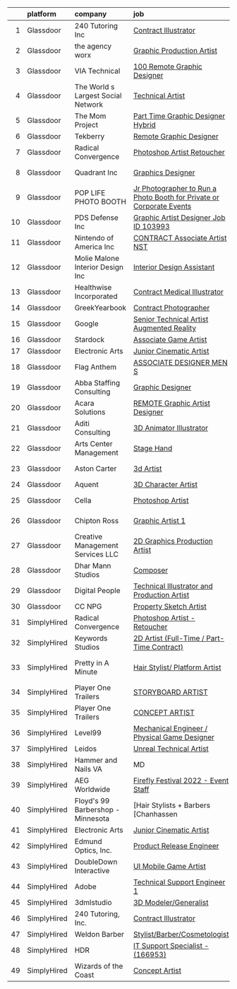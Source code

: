 

|    | platform    | company                            | job                                                                                                                                                                                                                                                                                                                                                                                                                                                                                                                                                                                                                                                                                                                                                                                                                                                                                                                                                                                                                                                                                                                                                                                                                                                                                                                                                                                                            | update_time   | location                   |
|---:|:------------|:-----------------------------------|:---------------------------------------------------------------------------------------------------------------------------------------------------------------------------------------------------------------------------------------------------------------------------------------------------------------------------------------------------------------------------------------------------------------------------------------------------------------------------------------------------------------------------------------------------------------------------------------------------------------------------------------------------------------------------------------------------------------------------------------------------------------------------------------------------------------------------------------------------------------------------------------------------------------------------------------------------------------------------------------------------------------------------------------------------------------------------------------------------------------------------------------------------------------------------------------------------------------------------------------------------------------------------------------------------------------------------------------------------------------------------------------------------------------|:--------------|:---------------------------|
|  1 | Glassdoor   | 240 Tutoring  Inc                  | [Contract Illustrator](https://www.glassdoor.com/partner/jobListing.htm?pos=123&ao=1136043&s=58&guid=00000181c2cfdd219939e7e39448c4c8&src=GD_JOB_AD&t=SR&vt=w&ea=1&cs=1_4a499f1a&cb=1656830811819&jobListingId=1007971222325&jrtk=3-0-1g71cvnalk25q801-1g71cvnb4i3b7800-0492f980e5070cdd-)                                                                                                                                                                                                                                                                                                                                                                                                                                                                                                                                                                                                                                                                                                                                                                                                                                                                                                                                                                                                                                                                                                                     | 3d            | Remote                     |
|  2 | Glassdoor   | the agency worx                    | [Graphic Production Artist](https://www.glassdoor.com/partner/jobListing.htm?pos=121&ao=1110586&s=58&guid=00000181c2cfdd219939e7e39448c4c8&src=GD_JOB_AD&t=SR&vt=w&ea=1&cs=1_f6de1bb7&cb=1656830811819&jobListingId=1007970749177&cpc=8795CF9063CD573D&jrtk=3-0-1g71cvnalk25q801-1g71cvnb4i3b7800-f485984348303293--6NYlbfkN0CNOKpjDIEH11s39GTuUki_mvxNbnX5BtDlH5CMrheAnKze_5JrwQ4joDkGUDohP_RjqrhP-GR2nEH1G8I-E5iyp1xUC5nh2zvMHYjNgiosCPg_jkc54M1b8bMjHC2SAqlR6LckluwJcwjk8npBVnGSZrnaG8_kcx9aCaiD9mMyseUQhdkh9Pd6MgHlVaGSRHBwWPiXEbfuSWZ_XRLhL7PxNrAJKqLGAmUuzs2Sh1rYI7v9u8oBSyh5xtqTJOu43ZF_QTWoYfJmho939chs1vmvdk5SxS1Ra-I-Pee_pUJeCnQ0wbyEwVZuhZ2c14H7lC7zMxWSbqLuf2pb0znjXMJV4B5liAvvxKpQskfzwmQ8Pz2NcBbkBoDTf5LWZcwOYCtlUsfNzY1HiBgOzsdSA1VwnLhJESwGhBY-fI-wRhTXSoHwPM8m9_p89oq0JkfJNzXH5LpJJtltLx1RdhsxFtP5jhS1Mr-_KcYaoiGk63ZUNF2mXi8kjR2UxHztD3O5Vus%3D)                                                                                                                                                                                                                                                                                                                                                                                                                                                                                                                                             | 3d            | New York, NY               |
|  3 | Glassdoor   | VIA Technical                      | [100  Remote   Graphic Designer](https://www.glassdoor.com/partner/jobListing.htm?pos=107&ao=1110586&s=58&guid=00000181c2cfdd219939e7e39448c4c8&src=GD_JOB_AD&t=SR&vt=w&ea=1&cs=1_7a0b4636&cb=1656830811817&jobListingId=1007977609384&cpc=5E31031E1AFF45A7&jrtk=3-0-1g71cvnalk25q801-1g71cvnb4i3b7800-f11fdb4e32eb3479--6NYlbfkN0DiMOjtWe4T5v3kAjl8_2bayrJS56UUlntEwXslP8cANY48OY_wSkTvA2xp4BkUxfdsxCOqPz6Yiv6H7HPPB0Z0O-sWdsLKIEA-Z4cJClXybfy6ZARUGYJqKe_tVhyouWmAQVx3ph5xII0Oy9xkINDbIOPgafojuQ3bePGwB-JGSTCmjcO0B6oUS3gaSYgHkUyjq-L6W11rB5m231rCB9DgqZZ89JabgdtpAFNvh1pnYM2Z1QCvJeX8Chak7xSsX96x216RbbCCLGbau6lCtzu4Elrb0jx3OeahK_cL4dwluRE1NQx22A6MreBvF53HKN_3vu_xUf6R618a_v3r-uwiBZ7uWrI8b_YLHHo3Y_sRpzhmW2n8aXBUTbCRVODbVJdRRrczqtbpJaDxBeVOn5Qhlcm2NMB7ET8OOB4pdA0I9RslZXFd3L02BjuYtVROI4bs53OV7wGYSVJYrtyJZNcVNfFtaKkdmUKw7-oOqbxueRhNH3R9c_BNl9aGi_OOi88fOGd5w5ahThARCNV68JdY)                                                                                                                                                                                                                                                                                                                                                                                                                                                                                                                      | 1d            | Remote                     |
|  4 | Glassdoor   | The World s Largest Social Network | [Technical Artist](https://www.glassdoor.com/partner/jobListing.htm?pos=105&ao=1110586&s=58&guid=00000181c2cfdd219939e7e39448c4c8&src=GD_JOB_AD&t=SR&vt=w&ea=1&cs=1_db2f761b&cb=1656830811816&jobListingId=1007972058928&cpc=AF770993EC679D41&jrtk=3-0-1g71cvnalk25q801-1g71cvnb4i3b7800-bf3dcd47278e5f11--6NYlbfkN0DSgjPPcnEdvoK3uuxfISLALE6pB1FR7YSHOr_tSg5_QGIhoz_2VqUepdcKLBLI_zSBY0VHBv21r8dbCXesfKQZOxw0qyOivPklnNgqwns9pHPtCfiKDACV6tU3lntCc4LiAQvwjjQbzNhwqcxk7KWyRciRG1LjqrzwV417buAxQv-h0cuXzTZthR38V8GBvjuCrdjZmzZaBFUUZZ0ZS6EEJDZwiqgmuK5fPEvcunVwobECMpHLY2F2gr1R4ngAkZqVpjVizjx73BrJbedN8DfxcFtumd9ljOO-wO6A_gY9rC8IwZqP1yj13aHci2Sai_ZzBKyd7zXiwtKxXygcEcdqNd4mITi5HY7RGAXq3-9sKsetbjNBbt4WwCoV2p6tvqZBudBfFgJ_7dyZA2lsJH8qP_z8jCGQ9EXjuArlB-srYALzCobjQOcqFCab2gkBkSPprX5KG7JTQk_n-am66__jptsbUIApOjiigX17WkoblFKUXlUmBtAeL9R_tILfbFWsNtDyPJ9_bPAoiiU8WFE68dWa4I02yUqmFQLrkLqL8s8MZpCgzlJsJyNyMgSZb6D9q8q0kM-H3Q%3D%3D)                                                                                                                                                                                                                                                                                                                                                                                                                                                                        | 3d            | New York, NY               |
|  5 | Glassdoor   | The Mom Project                    | [Part Time Graphic Designer  Hybrid ](https://www.glassdoor.com/partner/jobListing.htm?pos=114&ao=1110586&s=58&guid=00000181c2cfdd219939e7e39448c4c8&src=GD_JOB_AD&t=SR&vt=w&cs=1_10e6a38e&cb=1656830811817&jobListingId=1007957323461&cpc=155EB9D5185558AF&jrtk=3-0-1g71cvnalk25q801-1g71cvnb4i3b7800-a3e4c99cd3a6c9db--6NYlbfkN0BDp_epf89aHDQhKpPegNJQ_ldQpEFZQsM9OcONMGxWx6pU56EKHF58QjVdAUvn2gXE2PLycLtZlKYy5F7DR17S6lgp4_AtS4FrNqiHrPdPAo1mXKqs2HYu9XrEZJWNHix7pYcBAloyprZ6EtoHXvB86DjR3KMGw4CSktgP35uB6aBv65wmkVgTVKzlbGK_mNnqHa-Fe7-hPfBzkWHsaiFDzXsA7ENecKdcjpj75880roZv9EaeLg2M1617BUhifSc2WNnA8FxXJWmZZy2DPmUJ7IfHwmT20wqbnZl5RZWKVlQsqBSkdKs_QXigzSJKLGlL5JwzB3nFhcf0WlqiiyeSrmlYcK8ZRNy8OaypdxblewXH8XL2hDAY_Xvouj3hLpUCYy4MHYBWItf2vgUux_52MaBrnRgBTG7Qv7thUKBYeoANOsFjpRHFfwfjj6fLLXP9KjNvmCs-r_ArdyqXm3G0JMsBhCy0ddMAFcyYqhV4rN_ellasN8Y75xUqJ0OFog5ECQgV8YjkEp9gHTgHvSp6Qr8WdjmFIO8ZDkxtpdGYIbjRiCFXwow6WO5T34wnbrs%3D)                                                                                                                                                                                                                                                                                                                                                                                                                                                                        | 10d           | Rockville, MD              |
|  6 | Glassdoor   | Tekberry                           | [Remote Graphic Designer](https://www.glassdoor.com/partner/jobListing.htm?pos=118&ao=1110586&s=58&guid=00000181c2cfdd219939e7e39448c4c8&src=GD_JOB_AD&t=SR&vt=w&cs=1_0d769899&cb=1656830811818&jobListingId=1007959541270&cpc=FA84DF7EA1EC2398&jrtk=3-0-1g71cvnalk25q801-1g71cvnb4i3b7800-bd224231e4a2332e--6NYlbfkN0BDQrJHDr0jym1c460Rom7GbWBqeQg5GdRUBiBJdfTMP9g7xX-05YXYdcEBBbMbIOsbQXg7eUkWY4a6skr96-oziJ44WnqOSG0MT_R95d2xBigxspW3eYax8l4X2V7y5QxKnK7-XfuivAJg7IOiVC5x5tkdUfLqQyagXO50oN2vpnJ1A2ZZgepaqQpzbIesA4QGlt6ZUhpC7DWT9oFLSaCq7WEGQAqW_2ob1rohiVq2zXw6X8zIjEGo34jkKkpjw-S1mAejjBdBAi9ktNhetI7EW5L3UEIMgO0BckQckaHCCjo6kfXA_kPCCcmxlIrGkuIaiUtoxmKT9uz5_52_7ZW7EChEhQN-UNLg-FHaI020hzWpDUHB1LiOgIGO5x3uKTLrsXdIvxDlqWL5D8W0dmJ4BmnDgy72fPi7pLsprsgmRWnFZTJqyFxU6e9llSyt0XaTjb36sbHRZgp-d6PxCEMtPt6-0ZxvNMpdOex7mSN6fgEJgINO_IEdjhzIRPYzs7vyI8LVnHW3rmuEoN8wsIIjKWQljBR0J5RtljLVwqEcVE5irVOS1js7ZTrDfuMYawM%3D)                                                                                                                                                                                                                                                                                                                                                                                                                                                                                    | 9d            | Stanford, CA               |
|  7 | Glassdoor   | Radical Convergence                | [Photoshop Artist   Retoucher](https://www.glassdoor.com/partner/jobListing.htm?pos=103&ao=1110586&s=58&guid=00000181c2cfdd219939e7e39448c4c8&src=GD_JOB_AD&t=SR&vt=w&ea=1&cs=1_49bdc1da&cb=1656830811816&jobListingId=1007969111736&cpc=E521981D00147CE2&jrtk=3-0-1g71cvnalk25q801-1g71cvnb4i3b7800-d626d6a1b466c92e--6NYlbfkN0BzyIYrTMR_AjNKh_kvAG8N613gtHPANQ3sdLTkrtBd-_ugKl9O3LczorNsLTUdymbtBzgGEaH-akt_RYuWbOKr2zsQWBSjKBLE6ii0Q2ByPYklByKa8d36qhjnBVCLuM_mjH0mcm07T-_E3PKol8r8iQDi44Ue5l_tkkHAx9StmDfAtHpDWXYXY68H3FR4i6L6Gx8H26a-e-1nuI2qC5QDdBaCEyER1ISgOOSf__yzZEcKJ4eZRQ0ffsQhokyqtJDw94QaW6b8vcFA95bFY7LWnKMDicrIO892REfTr8sFtud-w3G05MzryuwpF0zvwtNAMC6clSlYkDruuwdNosRrS6Ygj7zYyRKJusxJ2c7Vuzddz2kNghJIXF_V3F6zu_ifQe_dTvp3j6lix8XAJetln0yivJr3XmwMOb9NM-HRkW1w0ReM-OGlwx7FEwPrM3FhM3l2Pkzogs-Aqpt1OyV2jZztPI0o3WyqHr9tNGDfXdts9tKV5nmFSS74lhNu3UlDYUTc3L6rTQ%3D%3D)                                                                                                                                                                                                                                                                                                                                                                                                                                                                                                                            | 4d            | Herndon, VA                |
|  8 | Glassdoor   | Quadrant  Inc                      | [Graphics   Designer](https://www.glassdoor.com/partner/jobListing.htm?pos=115&ao=1110586&s=58&guid=00000181c2cfdd219939e7e39448c4c8&src=GD_JOB_AD&t=SR&vt=w&ea=1&cs=1_f24a72ce&cb=1656830811818&jobListingId=1007968436675&cpc=5EFBB0462F9C6B7A&jrtk=3-0-1g71cvnalk25q801-1g71cvnb4i3b7800-ce5d6882680891e8--6NYlbfkN0CXfzcAHfQAxgGXDgxABv0Df8luU_SMZ_lapPBFJNNdh0qTN8PvVzPanLr29I3nNh0J1RI-wUT1TXH01YVqSrnGqkXD-iYxOaO2001gdPgSAEgF-4tWxD6qn5LfY0E2CzGD6dt8v70M_yDmrTFUq985UCH2zRbzw_su0rD0cEyq5rst-YRfXs1yIZQCl7216bxR7l4glYd9gqP7JkRoytnbTtx6MlSO8E1TImBhtFv1AWa1AboUZXc-DLIXacHmNwpgp2DAFxkE2hMUMdtAPwvyVBqOagco6oRI3JMnsGUo7_Juq2UJb5NH2juDAE1jAv6_tvFCc9Othg25tD7tVFAXFjXVGLDUxwB3yqD6DjTdKmWNQMyk38DxgXGxOaYLy1_xqkzry8dVnCbe0gABN-871sRO1NsRcNzgfricQJYPUeLwN0m_M5cQs-GsUHKSv7EZbgyMXAk9luEdjXK0ly7YEglHKgQJhUZ_82LUUVrWHEjnLCvPou5seiHCsfvYwd3ItCOauIFnkCL9_pkNRMQr7jcHolY6gBV-gSLo2xZxMf78JV2zycvUgVqQaDsosmI0Llixk0LWVHKYhp5X2WWPlqm3_wOqkkmU1gRJB956Ibkr6EIyBy308nqKiQOdQvdGv_f6H4s0-eF2XFQXceXFIa9Y02pjcmTJs3uYALkruNp7n081ny0HML_Bpo14V7ZZUBSj8FdtyX5k314jFy1wenfDm7fBp2jiGnfaBKIxsp7-q07V5dT5H2IIZ4YPTdXFMbvCaqkj1FSHTiaf9O20Vy7GuAmHvpJG5iIfFBnCr03pZ8s0VIQXV2v-SqkPH3IdVpR3t3ARw_B_Q6vXMFQaWkk3UZv_o3DxdV51JEkapU_KsfgBRHWMHTwYqZMZsoghOCoXlJe4BPi5Kn42H21-z6Q4iUkPRnHZc-wCZ8ZQahIMfGKDHIT3Wtwfk8DSS-T6twMAHf64AKgukO4KamGJs_y6cEuRHHqpaAlPUao2bb4V9416mu6w44iJO02EjDQ3B0ALE9YftAKs7Bw6b1zW) | 4d            | Springfield, VA            |
|  9 | Glassdoor   | POP LIFE PHOTO BOOTH               | [Jr Photographer to Run a Photo Booth for Private or Corporate Events ](https://www.glassdoor.com/partner/jobListing.htm?pos=109&ao=1110586&s=58&guid=00000181c2cfdd219939e7e39448c4c8&src=GD_JOB_AD&t=SR&vt=w&ea=1&cs=1_7a1acc61&cb=1656830811817&jobListingId=1007971234685&cpc=C63BD00756FD6F58&jrtk=3-0-1g71cvnalk25q801-1g71cvnb4i3b7800-21f87bf1f0bd31aa--6NYlbfkN0D788tVLZnHYB2JKTLmCXo4PydfvtZKcdbYx6lxKaz3Ivsieb2l0W2pCkCs6XGOwCY7xJ5cMGWQR9egS4fOXV_cuHG8wmOy6e9Jrmc-lYGeKQIFBshVqHGcKRFv1dQ8APVtWhu4tbulai8mq_99JjAAC1Z8YkpXAZhve0w0VAGgGjAGUTQ-o7N96bNRJmsUnchYeakZcFmbfYmr1fIwLdqOonbQC6CNnJjW6ip85asUpGm4mx5eKzluh0eP9ibXK9mbJQm0vFRm_DMYJ63K_gYC7YNYur28m8WJga09zbteJaZW3wCLA31KwoqjAGc_kZktvEBWmjkW01ApT9AFkKfgxlxD3-uMTYmo4IQuSRcvzrRwo4bfp7Mw4XtWSU1dVp1p_ttTxpJSCJgPHQC0H_rY_6nEWwMKZXBuulTbaSjg2UAb4EHp4aUs1FlbgWjJKsDnrELL_jvz9_ZGET1gJBCPXS9JZYvzeAVo0ssQEgt67U16EmtFyIMcXdZ80H1mTqQ%3D)                                                                                                                                                                                                                                                                                                                                                                                                                                                                                                 | 3d            | Walnut Creek, CA           |
| 10 | Glassdoor   | PDS Defense  Inc                   | [Graphic Artist Designer   Job ID 103993](https://www.glassdoor.com/partner/jobListing.htm?pos=116&ao=1110586&s=58&guid=00000181c2cfdd219939e7e39448c4c8&src=GD_JOB_AD&t=SR&vt=w&ea=1&cs=1_d3bc4332&cb=1656830811818&jobListingId=1007977359533&cpc=6FC5BA77C9A4CD78&jrtk=3-0-1g71cvnalk25q801-1g71cvnb4i3b7800-2f911ed6f7f9f467--6NYlbfkN0BLQ6hkz6GMEPsiDV6dZwFY4wMBUE_AioakCFmtqBrqGrxCtQ4UOaWb1H3TF5yZ3tg8e-CWsVyqQpsNRFdE5CEXbwF1jjPw5IQIEs4Kp4nXnPCc-Brwe49tDwX4cXe4L-S2p5rWWhK3h24xhI7p1rj4Us2ur5pvROSzwoGh3ie96rOZqwZnphNCZMDYN2iYHTKCppLy_SFCwmc2cv93VwkWwswl1Ya2rV7NClWMnB130UitwMTekO2JAZzOHr0Jx35qTErNJ1yCCIHQbbKqA5uo3dq8sNdAb8ejY96YC-AjHxNNXsYJgciV5ErAIKN6nE5eIvEHCfViUigsP_fKycKZ8TagP-mclhf35GhpXVSUIKy8JFiM9hP6PFRrQjYmMssEauyxCdzfW6fIVdnk5Jwrh3dofQTf6laK2OlqZ9V3G3ykbbGffWNljc-B-K1EYn0n9fz9fRrXvBc4ckJB0UnKXPVZ8CQnpDB6rcaVQRcTU2j-wckItL4XcTMtz9Bfadatd_pOIc6-UQ%3D%3D)                                                                                                                                                                                                                                                                                                                                                                                                                                                                                                                 | 1d            | Owego, NY                  |
| 11 | Glassdoor   | Nintendo of America Inc            | [CONTRACT   Associate Artist  NST ](https://www.glassdoor.com/partner/jobListing.htm?pos=126&ao=1136043&s=58&guid=00000181c2cfdd219939e7e39448c4c8&src=GD_JOB_AD&t=SR&vt=w&cs=1_3b03f8a2&cb=1656830811819&jobListingId=1007969450298&jrtk=3-0-1g71cvnalk25q801-1g71cvnb4i3b7800-b21c70ee950c2d9d-)                                                                                                                                                                                                                                                                                                                                                                                                                                                                                                                                                                                                                                                                                                                                                                                                                                                                                                                                                                                                                                                                                                             | 4d            | Redmond, WA                |
| 12 | Glassdoor   | Molie Malone Interior Design  Inc  | [Interior Design Assistant](https://www.glassdoor.com/partner/jobListing.htm?pos=110&ao=1110586&s=58&guid=00000181c2cfdd219939e7e39448c4c8&src=GD_JOB_AD&t=SR&vt=w&ea=1&cs=1_b1906767&cb=1656830811817&jobListingId=1007972973325&cpc=9C2286EA3771AAF6&jrtk=3-0-1g71cvnalk25q801-1g71cvnb4i3b7800-5e5ea03e6fe3efe5--6NYlbfkN0DWtRa9NJfjQIs4MWRRqD4F41esfMsK79cV24t80VXfzUKS46AXk09jjXEe8DkUdffTIIwFKTmGCnkOgBLiKJxznnt3LrNsjhPg9HcA17vOD0y7JviHS8e-ZOwMlMOv46kwEn3K8_WDjjJkzBInV0PyoP2n2eeNZqbIvSWF4DGdipUrxnDjcHKIQC1VOerrfj7iyBli_datpRMoIh-j0wK5jr4KiDAHJvwfHkyc91MwPUWAGbv2Z4seabPOJkotxUZLbENLM1izL1b9Jni6drU4MkjOcV_IK0CYb1ddn_NCD0xMKtWwtHzesNki1QQ1AaLhxK_R45l7weoWHXbR6g_mtMXjmHgs0p2OZNL-o5mT9Fh9rUHoE7Wsu1oNmb4miFCv5Ay_LKVdv5lXw3et6BgepUFP2pIu0hBcYzc13giYIOWp4iRY00XzwhHHSQPorPmA3M3BCmBYxCbOInsFh5s-kEaN4yXsVklSKNCQLQBUsbS3SMb5dbsq5k6b0MePSqI%3D)                                                                                                                                                                                                                                                                                                                                                                                                                                                                                                                                             | 2d            | Sausalito, CA              |
| 13 | Glassdoor   | Healthwise  Incorporated           | [Contract Medical Illustrator](https://www.glassdoor.com/partner/jobListing.htm?pos=127&ao=1136043&s=58&guid=00000181c2cfdd219939e7e39448c4c8&src=GD_JOB_AD&t=SR&vt=w&cs=1_11760254&cb=1656830811819&jobListingId=1007971632705&jrtk=3-0-1g71cvnalk25q801-1g71cvnb4i3b7800-dbed4dc10ef7ec55-)                                                                                                                                                                                                                                                                                                                                                                                                                                                                                                                                                                                                                                                                                                                                                                                                                                                                                                                                                                                                                                                                                                                  | 3d            | Remote                     |
| 14 | Glassdoor   | GreekYearbook                      | [Contract Photographer](https://www.glassdoor.com/partner/jobListing.htm?pos=112&ao=1110586&s=58&guid=00000181c2cfdd219939e7e39448c4c8&src=GD_JOB_AD&t=SR&vt=w&ea=1&cs=1_2a1e5a2c&cb=1656830811817&jobListingId=1007971714792&cpc=9C2286EA3771AAF6&jrtk=3-0-1g71cvnalk25q801-1g71cvnb4i3b7800-3496886901478ef8--6NYlbfkN0D2znOZBFYvO2DLLnUsGkK4HApOm2WjlxqKYiVUcHIuSP6aZa-EoElcnZnAmM3Mmn1qdtgYKCnMJUMhwkeF6WVWihP5ObE_YfvrAsguFiAOEsZIEN1VL9O6yjUBRkrKXPro8P_Bzt2P_C1UNqhlueWY_QMeNXuCcq-yvCGepkRAsb71Fw3FB0eVsL-UZvLntD8meqPV0letfYkCy_Gq1FjU9VbsQBMgsykrvDxkqJ2bXtQimbN8S2_EgnVU9s2iEuQGk7NTYm0ZhO3cdsfQpOWpfaHW6JcMGkgixy0XDeScNZx_zzi854Enr5boLPka2VzbkdBakX2nxZ1krtknx2eBNh3hR37YJYUU-jlet9-T_r3Kj07wGsRIbIMmAUdtec9mmUAKb4FH03J_J7ZamHtFZUWaVoYiXg_lZHYn259UpPU00Wf9RL27k3lXLiYzbjH41YBP48ZSr6LaogrFWXHzbNLnPB3zTUVA-XnXdlQFEkkoY3DjNeg1lOQippidOAUjDcVAsB5aIA%3D%3D)                                                                                                                                                                                                                                                                                                                                                                                                                                                                                                                                   | 3d            | Boston, MA                 |
| 15 | Glassdoor   | Google                             | [Senior Technical Artist  Augmented Reality](https://www.glassdoor.com/partner/jobListing.htm?pos=128&ao=1136043&s=58&guid=00000181c2cfdd219939e7e39448c4c8&src=GD_JOB_AD&t=SR&vt=w&cs=1_55d18def&cb=1656830811819&jobListingId=1007975070861&jrtk=3-0-1g71cvnalk25q801-1g71cvnb4i3b7800-8b7f31953e02009a-)                                                                                                                                                                                                                                                                                                                                                                                                                                                                                                                                                                                                                                                                                                                                                                                                                                                                                                                                                                                                                                                                                                    | 2d            | Mountain View, CA          |
| 16 | Glassdoor   | Stardock                           | [Associate Game Artist](https://www.glassdoor.com/partner/jobListing.htm?pos=129&ao=1136043&s=58&guid=00000181c2cfdd219939e7e39448c4c8&src=GD_JOB_AD&t=SR&vt=w&ea=1&cs=1_7ba9eef2&cb=1656830811819&jobListingId=1007978321333&jrtk=3-0-1g71cvnalk25q801-1g71cvnb4i3b7800-7f25c73feaabf33d-)                                                                                                                                                                                                                                                                                                                                                                                                                                                                                                                                                                                                                                                                                                                                                                                                                                                                                                                                                                                                                                                                                                                    | 1d            | Plymouth, MI               |
| 17 | Glassdoor   | Electronic Arts                    | [Junior Cinematic Artist](https://www.glassdoor.com/partner/jobListing.htm?pos=125&ao=1136043&s=58&guid=00000181c2cfdd219939e7e39448c4c8&src=GD_JOB_AD&t=SR&vt=w&cs=1_69ba43ac&cb=1656830811819&jobListingId=1007974474739&jrtk=3-0-1g71cvnalk25q801-1g71cvnb4i3b7800-f1e17f040eea8474-)                                                                                                                                                                                                                                                                                                                                                                                                                                                                                                                                                                                                                                                                                                                                                                                                                                                                                                                                                                                                                                                                                                                       | 2d            | Orlando, FL                |
| 18 | Glassdoor   | Flag   Anthem                      | [ASSOCIATE DESIGNER MEN S](https://www.glassdoor.com/partner/jobListing.htm?pos=102&ao=1110586&s=58&guid=00000181c2cfdd219939e7e39448c4c8&src=GD_JOB_AD&t=SR&vt=w&ea=1&cs=1_9c157e87&cb=1656830811816&jobListingId=1007979084565&cpc=3B453408E5782294&jrtk=3-0-1g71cvnalk25q801-1g71cvnb4i3b7800-8773797b17f2a5f7--6NYlbfkN0DdNONLqhA8z6QrX6vw37qu8cGScUjPKwqVQr3YAsb4-7w0lSnzFnKY8SCv0xE284T8tavDDF_wdfbZLmTpOjF1Jx2H6-I5iO_9YwP3uPQlpvOZRqU3Sp2DfQNx2shQppRmasc7JMChvD2hj-8umlrK_mYAvdP6J7QvoV394LqvvCozgY4xX0NNf4GeiMamNd--sByXxPvf1uFG1hmJQGv4iHIckCan6uHH5S840iQg9K-OfsN57QSDHeIE64LrNtMVIDEvxD1lk9Pm2K_qh-s90boKgA1iDPJptizLwKlqbMVVe_D8wakXHQAPrtmnHcnl44RMjHrWHF0MofBZaoSPWj40a56Cw7byUShPM0kc210dVgOsO640lNi3MGL1ytwFfJPYpC_aXz3jVBYH4nSRQ2EpsmLeC3SLy4KU6JBgGdW29QozwlEORAFIzPQ8ka4XoddKP5UbAy14jTygP2BMauNaW6dPdaA6tQCvCPOyr-oYupH1vXFSCZcFETOY1V5Y_HmVb0ggYQ%3D%3D)                                                                                                                                                                                                                                                                                                                                                                                                                                                                                                                                | 24h           | New York, NY               |
| 19 | Glassdoor   | Abba Staffing   Consulting         | [Graphic Designer](https://www.glassdoor.com/partner/jobListing.htm?pos=117&ao=1110586&s=58&guid=00000181c2cfdd219939e7e39448c4c8&src=GD_JOB_AD&t=SR&vt=w&ea=1&cs=1_f0334eed&cb=1656830811818&jobListingId=1007975555875&cpc=FD1C1DA32C38CFA7&jrtk=3-0-1g71cvnalk25q801-1g71cvnb4i3b7800-15d3c5ddf2f701e1--6NYlbfkN0D5XY8x9m_cZnzhfDtFYdXIFqW5MfypCU-42RSKYM1kH_0eg9Z-lCucDnpRQujjG_oG32QTbhBnpMM2er6rFU4NQZUjhWabX2iQt7DTPoDg5aCGzmlbyLz-V-wUIQSZRXWafU8XEYreJd54gDwnTE96B8CA338i3w07axEWJUaCnfDRhumNiEIONWj9H6wnB2hkLxHVxXVC3HuQUGUyAkjOEsh9spw9tC-8fE9eVZGAW4H2OCY7v5cDR0RDmF3OaQK84tOeN3PNqkXqm65P8XPe0y6XPXajVkbt0bkfR4JMlmML8psJOwo1wNmhU83yrjzP1t_08PpPiq9yrZ1roHP0suJkCjaqcUL6Q092BQYQN3m8YbAGe4oQ4DY-ck82xrj_VaXR-Prql5q0Vwy7bCj0b4D5ByrPs6rjPWCLPJfs6ZvBNz8teNsWwzoQsVFhY6hCL7KqTu11P1g9FpZk4qjmOORDixQ-P4_CJhhfaVkbMR2uJOfs6mShz0R1uvH17cKJIu5f5keZP-dD_aLZdjcxEMEnPDDi7dDBDEXUIBvcP0qo6ANhsTuNhOk2WeH-ZLQ2i9g3_efnQeD45jPNjcd-)                                                                                                                                                                                                                                                                                                                                                                                                                                                                    | 2d            | United States              |
| 20 | Glassdoor   | Acara Solutions                    | [REMOTE Graphic Artist Designer](https://www.glassdoor.com/partner/jobListing.htm?pos=119&ao=1110586&s=58&guid=00000181c2cfdd219939e7e39448c4c8&src=GD_JOB_AD&t=SR&vt=w&ea=1&cs=1_7b502928&cb=1656830811818&jobListingId=1007975119652&cpc=654405A9B1E0A9F5&jrtk=3-0-1g71cvnalk25q801-1g71cvnb4i3b7800-4ff3517f13c221bd--6NYlbfkN0BQuJXpfawXtfhwzLerQhC04iCxGrelUvn_xttDeop7CMmG32gURwRxtmLdzLGxgESU61qE8S3RstC00i85sz7R36EvfJOcSS3qhFteiXCO0RxBZtvBvUAsfzZ9zecrQ2-mCprOQQgN_xlnstmd0kGAidnx_GLdfAVY2w4Sp8lK8LGMyELPhMp9J9ceO_G2SvPLm5dmF05qhfiP80IeYSRaU-DhErpJNM_sXipHoGfP1TgST2pIiiU4KNW0Tund7ZlYjJFDehgQAI0ayl-mPH-QkzqZWkTCHDpk0OAWHOkHFcao_f19ZTm3lgWyPvPePNr9_QSOMwJnzYTJHQGEMcsgS_rpFO7zuLQH3Xl2oX3K4piVSosOb0HFkoopM9arvZfZX0NDBz3QOKgleOWmPa9-F0xOHqZ4L3XjsXwPrP7mCkijGRlETEPwTBZ5T1b4GrM3hX3tos0MQzLhBq7IumAAshDEg5nNs4dFcN8E_ATjULH_3CXmjK_GNb5-rBuLKgorh5m19_RAQGmnVIs13Gv71A30Eo2Jj13DWvjDyBha70kcuJCxGpjJsPP7cEec_Wcn7kr92Ryxltn5V9O86Muo5_kAwGTIgUgUad6bfH1ZPTCVGLQK4ltMoLo4EgpgdNeCO6oJ2av_ezKczdB3CkEsZ_liD-qmThY46CF8XKbPkvm2C31ETZL8gLDAUiJ-1VN1DEWkD5A3ekDX5nw5s2wb)                                                                                                                                                                                                                                                                                                                      | 2d            | Orlando, FL                |
| 21 | Glassdoor   | Aditi Consulting                   | [3D Animator Illustrator](https://www.glassdoor.com/partner/jobListing.htm?pos=120&ao=1110586&s=58&guid=00000181c2cfdd219939e7e39448c4c8&src=GD_JOB_AD&t=SR&vt=w&ea=1&cs=1_60cf3a36&cb=1656830811819&jobListingId=1007968474683&cpc=FB7E4A1762AE5BEC&jrtk=3-0-1g71cvnalk25q801-1g71cvnb4i3b7800-fa59b64c5663b93b--6NYlbfkN0AuNd_gv5pT91147UfqhPK-quFaatuzygEDiCFlSJbLpXNlMXprQtJTtZ_p9sqbKiY2hKPvT-tdbIqTKtISS6l4fJ1TvVLIJ0qO4xXBvAcf06emK3NU3X_H29B0i1hoynx9yf3xBNQNVyyF0ZJh8CoUHyo69sqSo-j6gAvGfemnqkneoDSft43rasJIS_gSrDiQEOVlB_Km_01XqRELzU_AIyac3yYGpRSikLhCU1qGxvEfM0IDTbbVNjFKfcMpAuBblr8cspD-ZGi3m29MxP2RN11IEa7x3MUEJFXAU1Qgh67wDZ-dc8vcxbgtnodZi5F-ZrvYI2BHi2_Dp_q5ouNlBMcCw3vlDt8rhXN9kvTIUSdwo_Mwlq-_sjwAtcMtt_J1sF54663KMVIrLcyNIx70P7hKpS8RPd58vi9rDLzY0e9LPCIScyOWaYsHIiq9epWvgy0nHgdiDM4kmkl5fg1U_LAKtnzFhN9S23W4Nk6cl_GY5KPzIN3ebMzLvyYv5I2VbS6zNAVN-g%3D%3D)                                                                                                                                                                                                                                                                                                                                                                                                                                                                                                                                 | 4d            | Remote                     |
| 22 | Glassdoor   | Arts Center Management             | [Stage Hand](https://www.glassdoor.com/partner/jobListing.htm?pos=106&ao=1110586&s=58&guid=00000181c2cfdd219939e7e39448c4c8&src=GD_JOB_AD&t=SR&vt=w&ea=1&cs=1_eb558780&cb=1656830811816&jobListingId=1007972712955&cpc=65CC663E25211861&jrtk=3-0-1g71cvnalk25q801-1g71cvnb4i3b7800-24732ec1ef3e839d--6NYlbfkN0Bo_CM2a8GgFIiw_-9fb5ug3xmG_MFCzpxBl7ntROtVZWPn7y6aQ-3f5FBRiKpPpVGS-coiIL4xCXSHjc_TUJp9b9lErw9_MiNaRoY1MrRZwdpe4fNXSm6uNDIosZ3kPfZNX5520lz1peeoJ4lbNWpYdgiV8EJjwQptcfZ1w8346ld1gaADgzKuEbn2LAMZKyk9MG3Q7XFEKEs3cmQTlyUdeJoyKROUyKkXxbp8VMI8YOLUQG8VpDdpZAhN37XXZfvbTtRl0O-G1uddb9EvFDQ8EnS_G_lEfwoIy0EnkL6vOeip3wm-aCQVfYDEpC2eM35G5LjEzVl4nxtsJWfi-Nk4fFJo-NKth5PCWq5pm0llMrlOYAKUubQihvXiQgxMBj9Sid8JxW1aZdUJ4Y4DYxieqpNc8jfkqpHL5-hHWk-KFg5oObLG1ICyXKSqjwGaOUPvWHREZkeqY1VTO8232dvIS3nr5f3tnCZY7gDJcNGrir-t9NzzVywk)                                                                                                                                                                                                                                                                                                                                                                                                                                                                                                                                                                          | 2d            | Lauderhill, FL             |
| 23 | Glassdoor   | Aston Carter                       | [3d Artist](https://www.glassdoor.com/partner/jobListing.htm?pos=122&ao=1110586&s=58&guid=00000181c2cfdd219939e7e39448c4c8&src=GD_JOB_AD&t=SR&vt=w&ea=1&cs=1_87c01cb6&cb=1656830811819&jobListingId=1007971632822&cpc=2CAED5C921A5F994&jrtk=3-0-1g71cvnalk25q801-1g71cvnb4i3b7800-e41ebb79150fc84d--6NYlbfkN0ChYVx_I3yfZ_JDY3EFoivtqvi_stwnZ_kRt8Dowt_l_d1ydueao4NEv8X4QANiVn9L0fYRE_J3ikXxhA_mcmtCHdlc_uBGLsaYPNr9UvEEk9asUq5fzrQuN5L_b6lrc75EqXt-W1nDMmoakPlUCTo8q2Dld2CkhANZYlnE8XQc2TMxkwxMRNMZSKZkmD8Wu1X1-0h2rFDPJqlHGoCouO26Vv2K6AG9fRnruaO8_PM8YlQIB_VI3s6Q_55Fg60FAnWYb5RruFzXzQn_vMG8Mb9kSzVSAuscWCTpoaeESmnyx6YEPw44ELnvcJxmMe2aLGcKaZJi0byMFr5Wv82wA-Xif5r5q6Q0q0erDMuctMASDkF38EI-O4pG7UY1yXlz0dZbvfulUz8gD57q0E8Q6Y8XUID5U4ZwubqiAYQ1pFXi0-YYG7a9FR4UOvbp9F0jyA9UBqPX9T3b7jjrCYHcIqzCFxUEhFlRdKHQhL_9Dhc7SM96L7Fl5YpNaYEPtJLJWY9WdW1pxt8cQ9dSjYAWHT6jndcII_3Epq59AEC0p-QUlYcM4A54gUM5SNAL2BdcKpuDCnjXfu5LyoyqUB2SQv0TSadVzaSTINyMLKjqppu90IukP4YkTWH47Mlwg0crjS8rpEwa6t2UPIJTn4DU1wVHtGSOAGFMJ-rT7TyLJcBslxprazmPRsoE9QP8ckxLvVDC8EDC6iwXMGD5hTYv5CiIZRWq_6nMUVoPP-rBNMnADBl6I3ZbT6DWHs9NyAi0CE6ETTFPPz4Vqbn5KyDiTkt3ZqC2-_m1Rzos7DdgkveDLYvoRsFAorNuWbyO-1JEW9XsMcrTiNb8IlVpe3KRQeLv8FGtYT5dTe1WiggFiwYtriARal6HTKklCzYDaZZwex-isUVccih49KEUiP882vq1rxS0v2JcEITyNN5tbiq8gBLge6cm--3E70DK5AgD2vs_4GleAi73HA%3D%3D)                                                                               | 3d            | Washington, DC             |
| 24 | Glassdoor   | Aquent                             | [3D Character Artist](https://www.glassdoor.com/partner/jobListing.htm?pos=113&ao=1110586&s=58&guid=00000181c2cfdd219939e7e39448c4c8&src=GD_JOB_AD&t=SR&vt=w&cs=1_b749d640&cb=1656830811817&jobListingId=1007973413404&cpc=FAE5E775D180B2FB&jrtk=3-0-1g71cvnalk25q801-1g71cvnb4i3b7800-d9851316013c30de--6NYlbfkN0DMrcEu7yrtATojKJA7cEzGQ3FdRGWLh0CZQInL4ECGI9gD0Wolx9R2EDT7B77c2cQVqHfahjXSoTuwUeyY8CgkNiaaOlSQ1WF1Gl1XyaGgeoMQ-2mUcMYs9A4txNQFXNVOFjopQ5oh4UFX7wsjKoBTe6W-n1Yxxle9v_ecO3vpbmI51H-ZjTwnMrDWgrKWdvu5OkSA74r7LZF8jkyGhqB1oMP7G3KeoyuKkQxNtiPjuMvEyUd06kGF-akAZ4sZS6CJ3JJHVzgCCP98RPFxDK0392fRCZhpkesKqdwKEX4plvUT2KjMJchR8D0dPwpR6bkxm0qsNacsFeANmC4ZUBE5XodvGU_74n91JIrQeq1Is3Tv_voPNuxaVJxAuVf2mncP0wAFIKvjZuBgHR6tOueIv2bFVrtfCa4XOeTJ1eofbDf1P79Qn-_Jdh2cwA8iqzuHystdZegePQ%3D%3D)                                                                                                                                                                                                                                                                                                                                                                                                                                                                                                                                                                                                          | 2d            | Remote                     |
| 25 | Glassdoor   | Cella                              | [Photoshop Artist](https://www.glassdoor.com/partner/jobListing.htm?pos=111&ao=1110586&s=58&guid=00000181c2cfdd219939e7e39448c4c8&src=GD_JOB_AD&t=SR&vt=w&cs=1_d515e395&cb=1656830811817&jobListingId=1007960311830&cpc=F41FEAB56D215062&jrtk=3-0-1g71cvnalk25q801-1g71cvnb4i3b7800-198ae9aa690ea2d0--6NYlbfkN0ABL5jwqrJX8j4-zsE1pdctockIOMh3bUiDojLxDHSgfnyfdrl215GIT9Vdrv6w9UnU0WVTa3ksOiVU0_hBlthSIb_25oKzvjxyllsSUrQSMyoWBi3O7XaJk8RD5iJoLS4pXKHnw4Z24KpcEEQtMKkPMEahZEqLOeCQEp9430SYwPywcZpnyX8-4pxFrRL5D9TiUEryawwgaGsmYObLQq9H-glGMDyvggCT86K60ULj-FBh97YlSxd0bAgYxX51eBfDWJRIFC-sqIht3I6aH4_34CltdEPMAKK7WtlIxAkrw2_dyN5yVZXJ5e2rqd1oK3RcElbWkfhkqpFzVy__Bx2avDrAHH-EBXLw4b9t0kfzFodIESkjnVIe9YhlaP9CsOVrjzYCiarmelvyj7qYnUiun6dKoIoWJjrkV57wT4NI89MAecX2BH4ckyYNOpVPkMB7otiBWNSasgCnsH9hG0XapiOwxiW-lrfnyCHDRZvW80Q-29GBJpoG4M7-lgt8d0tQfy1iCwJ4JSU4Y-8a49eigsWu-lfwcmlLHW98SA8D09kb6g30sRjHIHWia1EtaIyb3zN-x2xYUCOzHzKeZh8mWOyb_xqXTnm9j8vqxvrbpAE9uTY1BRRBY2SaIMMKG_w_-JpEQrs2MZKBiq-rUxvggexIab6AL-OXT0d4ej-07xwyNuEbiv5y8mBSpVH37PCjL3YOiLazb7OGxFATU_krKWtvKhMu5uZecgjdAQE-o2k25msTu9v0)                                                                                                                                                                                                                                                                                                         | 9d            | Sunnyvale, CA              |
| 26 | Glassdoor   | Chipton Ross                       | [Graphic Artist 1](https://www.glassdoor.com/partner/jobListing.htm?pos=104&ao=1110586&s=58&guid=00000181c2cfdd219939e7e39448c4c8&src=GD_JOB_AD&t=SR&vt=w&ea=1&cs=1_c28eda35&cb=1656830811816&jobListingId=1007973219149&cpc=A356F292FF34F670&jrtk=3-0-1g71cvnalk25q801-1g71cvnb4i3b7800-8a1e7ade7fc74d16--6NYlbfkN0DrUW8PynzodE1dkKVOttkfmaKdxaOcCLoS_cJexjGlDayckVtSYs1zNgn4U0hTxyTOw6GZhbCGxc61GM8Na8KW9IHu_YYQVtU9C1Szq99t4G02wD4-g0fwrHJj5S2oPfDZTMWWsS2qxJxQD4KEEGEsOzyV9AVO9IhoI7zms0tG2t_q3rhpGpWAh6Jjmxvint2QhIuXNXX9NnIPNgBLImJwI_VSEKdFeVovtG79QPfxZIqG_GUDsViug_QB5DOkDXX7vLlDd1a2wzhQ35nzpLrYFgGQ9_1pFHb3COA7f4O1Ke9hcdwpmf9CkspCuQXHw5zaoQfINFkjDTW5B2zaXJT3gqk_VeaXRlithWhld4o5rZPjp2azuQ-N5WU5fUpAsilwi4Y5YQcMK85D5ooOHpbzQew6cAMC60FynJQUi9I3aoiBuJ8_muvURFCnXhD6PT36yds7_STRmMXuAPRZtdzYLOXCVpg8M152S0ld6YT26P1AVC2we2Qe4Db8gMvCVcbwQZg5KNinpvfA4RmLkC46)                                                                                                                                                                                                                                                                                                                                                                                                                                                                                                                                    | 2d            | Eglin Village, FL          |
| 27 | Glassdoor   | Creative Management Services LLC   | [2D Graphics Production Artist](https://www.glassdoor.com/partner/jobListing.htm?pos=101&ao=1110586&s=58&guid=00000181c2cfdd219939e7e39448c4c8&src=GD_JOB_AD&t=SR&vt=w&ea=1&cs=1_0a1f9efc&cb=1656830811815&jobListingId=1007978766293&cpc=F0038DB93C4854FD&jrtk=3-0-1g71cvnalk25q801-1g71cvnb4i3b7800-84e6f95701d0ed06--6NYlbfkN0BY25JCNEkYFG3Lc-JNt4FeV-4fBimzemtbN7ctV5tvqG9Ffwf1mwvarzlhmbQThSZXripNGLkexKoy2DDLMis7iOoE-fZdqkYEZodr0fszdtmrU55X2-cmuwat6pe7SZViFtGToZZtzFVDMKjoRmX4k7BZknWYbrvBzW2OBUUnHdXwDwa4HM0zCDnvumO-GBVNknbUs9faSNT_l64vze0HTdQ_3JnmfakivUAP6w51cSRd4nJuIsehuzbptuxC4mCfQ_dcZmvglfcmUICk1BeGtZ5rlMz2upgM9SrzM-5FcukKJqJzh_iByAows3Fn7-oZDvyKUWXgstUSgDKg6Rlg8u57fE0OZ7xocK76AvlVLekHPEvTXRdCRjFjdHSN7nIBUmw1gdy_DFgA4-2QZf7179YcVz8NNjRNBPJkebzIdH6ippS2ogy6kjwrcR_PkjkWvkl3qkWPeoC1sMspUyDRX8Yc-eLTlWC9tYP0k8_OZBeRbiNSBIQe6rvAJMyxPUha17uUq6o8yThJ1aeejHnQz8XIHz78e5a3IVTUyXRHolejjj2QKNCtk7lJOzKf1uGuwxNZLeA0ywxE2s-yhjFaLGJZUu9wGthS4wIAR3IuEi07sY_tkI_tVRTMEAZSeNV6zrkbjq8s5CMO7Uc325q66NIzJ_qZjYmEG-TOesFuS32TReVfHvd_qnLRsmacyE1pm0IO_pbQZu5xz5av-1sr43G9kWX5h4niT4FvL13NmvQ4SMJmVjdi6noi8sKsZ6todjKP5On0iQ%3D%3D)                                                                                                                                                                                                                                                           | 24h           | Pen Argyl, PA              |
| 28 | Glassdoor   | Dhar Mann Studios                  | [Composer](https://www.glassdoor.com/partner/jobListing.htm?pos=124&ao=1136043&s=58&guid=00000181c2cfdd219939e7e39448c4c8&src=GD_JOB_AD&t=SR&vt=w&ea=1&cs=1_6f3e1c58&cb=1656830811819&jobListingId=1007971869740&jrtk=3-0-1g71cvnalk25q801-1g71cvnb4i3b7800-4e0c58991d619f0e-)                                                                                                                                                                                                                                                                                                                                                                                                                                                                                                                                                                                                                                                                                                                                                                                                                                                                                                                                                                                                                                                                                                                                 | 3d            | Burbank, CA                |
| 29 | Glassdoor   | Digital People                     | [Technical Illustrator and Production Artist](https://www.glassdoor.com/partner/jobListing.htm?pos=108&ao=1110586&s=58&guid=00000181c2cfdd219939e7e39448c4c8&src=GD_JOB_AD&t=SR&vt=w&cs=1_8a3e2c7a&cb=1656830811816&jobListingId=1007955536013&cpc=7F6F94E2229B3AB5&jrtk=3-0-1g71cvnalk25q801-1g71cvnb4i3b7800-662199bdd8d1d081--6NYlbfkN0CQRQ3eiV4YWjrRS1ho7HVQ9JO8v6Fb3eU0yDOJbdOiEoxcbMbAZ5AqepW77PW23hRDgm2HNx6Pvu3VqEaPqa5mTgMQuSVStzMeOG353jyOPyXbHEAl65r9aUzs6z4aZmMsL6fu_S01T4t3bDpmQ3BksoZPzIZRs9J2gqTHkxueqqi1jpJQkVCjhLhR8A09sxNzBzmLqip0m3dvdRGzz81P2FGLp1ACFQzysiL1rNjVEWg93d0dcSusrTyavYPW90No_fwtvySBFdIxChZ4n3kpKe1LSlyF8bo8E_1NS2zkE7eFtC_B5arL0kVyNzt8KA-6yi8Ktdci2e-RG5ERvbSaryjvGOfZCWaRjjleFiIOfyqqKzl4-kGzvErwZAVyA8YrhD_h7sCKf4saDY5fSQe8sChyJE2j90wfxZBf-a6T11sJ_bLpCF-DSalku3sNTaj0vefwj7LdOO_VIuter1K6VoUvunqLx2Q55KkQwsR4XRJ1XmYEoQR0)                                                                                                                                                                                                                                                                                                                                                                                                                                                                                                                                              | 11d           | Pleasant Prairie, WI       |
| 30 | Glassdoor   | CC NPG                             | [Property Sketch Artist](https://www.glassdoor.com/partner/jobListing.htm?pos=130&ao=1136043&s=58&guid=00000181c2cfdd219939e7e39448c4c8&src=GD_JOB_AD&t=SR&vt=w&ea=1&cs=1_9f3669dc&cb=1656830811819&jobListingId=1007949556960&jrtk=3-0-1g71cvnalk25q801-1g71cvnb4i3b7800-b6275ffb84abc52b-)                                                                                                                                                                                                                                                                                                                                                                                                                                                                                                                                                                                                                                                                                                                                                                                                                                                                                                                                                                                                                                                                                                                   | 13d           | Aiken, SC                  |
| 31 | SimplyHired | Radical Convergence                | [Photoshop Artist - Retoucher](https://www.simplyhired.com/job/kT2w_LtYg11cQEGP5wruCDp9PdVJJoj2Ns5KULZPOcvrhMGFVC9Bbw?q=technical+artist)                                                                                                                                                                                                                                                                                                                                                                                                                                                                                                                                                                                                                                                                                                                                                                                                                                                                                                                                                                                                                                                                                                                                                                                                                                                                      | 4d            | Herndon, VA                |
| 32 | SimplyHired | Keywords Studios                   | [2D Artist (Full-Time / Part-Time Contract)](https://www.simplyhired.com/job/k2ii3kP2iAyY7JTeVBmPG0DFIVOKYyItMtwLSQYhabLCzEI39sKhPg?q=technical+artist)                                                                                                                                                                                                                                                                                                                                                                                                                                                                                                                                                                                                                                                                                                                                                                                                                                                                                                                                                                                                                                                                                                                                                                                                                                                        | Recently      | Remote                     |
| 33 | SimplyHired | Pretty in A Minute                 | [Hair Stylist/ Platform Artist](https://www.simplyhired.com/job/qIMvyFsgDk8ryB-rpGwP5BtXPo7yNWoAciEalS4jMeROB837p6ltSQ?q=technical+artist)                                                                                                                                                                                                                                                                                                                                                                                                                                                                                                                                                                                                                                                                                                                                                                                                                                                                                                                                                                                                                                                                                                                                                                                                                                                                     | Recently      | Atlanta, GA +33 locations  |
| 34 | SimplyHired | Player One Trailers                | [STORYBOARD ARTIST](https://www.simplyhired.com/job/WsM3HESh11erc7gbrwmB9wOuLc4G8EpuzkIDIBZRmQv2tJ5MIdyzZQ?q=technical+artist)                                                                                                                                                                                                                                                                                                                                                                                                                                                                                                                                                                                                                                                                                                                                                                                                                                                                                                                                                                                                                                                                                                                                                                                                                                                                                 | Recently      | Bellingham, WA             |
| 35 | SimplyHired | Player One Trailers                | [CONCEPT ARTIST](https://www.simplyhired.com/job/NHSymmraphyw8uHdSkV5Et_VVAdt0q4UIaYh_zD91KukT2nlM8P-Uw?q=technical+artist)                                                                                                                                                                                                                                                                                                                                                                                                                                                                                                                                                                                                                                                                                                                                                                                                                                                                                                                                                                                                                                                                                                                                                                                                                                                                                    | Recently      | Bellingham, WA             |
| 36 | SimplyHired | Level99                            | [Mechanical Engineer / Physical Game Designer](https://www.simplyhired.com/job/al6To5Twt3Z3C1-4KTrwAqQ8rkRwDAYtyR2IWYK0M02dX1-fjzs03A?q=technical+artist)                                                                                                                                                                                                                                                                                                                                                                                                                                                                                                                                                                                                                                                                                                                                                                                                                                                                                                                                                                                                                                                                                                                                                                                                                                                      | Recently      | Norwood, MA                |
| 37 | SimplyHired | Leidos                             | [Unreal Technical Artist](https://www.simplyhired.com/job/vUjM88WNHByq9hkXVcDGaHDWJBcJwdAHwcSIeARFGUwNOCFNjopeUg?q=technical+artist)                                                                                                                                                                                                                                                                                                                                                                                                                                                                                                                                                                                                                                                                                                                                                                                                                                                                                                                                                                                                                                                                                                                                                                                                                                                                           | Recently      | Reston, VA                 |
| 38 | SimplyHired | Hammer and Nails VA|MD|DC          | [Barber/Stylist](https://www.simplyhired.com/job/G65zttp49Nx4XOGxDFTdJcuehvoo-0Rcpf7kf8rB4ZnLHntHnNsg7w?q=technical+artist)                                                                                                                                                                                                                                                                                                                                                                                                                                                                                                                                                                                                                                                                                                                                                                                                                                                                                                                                                                                                                                                                                                                                                                                                                                                                                    | Recently      | Prince William County, VA  |
| 39 | SimplyHired | AEG Worldwide                      | [Firefly Festival 2022 - Event Staff](https://www.simplyhired.com/job/YNN1H7F6WdgMXjbS1DsITJtLlhdKtje2Ev2eQat3O55lLeXOA457aA?q=technical+artist)                                                                                                                                                                                                                                                                                                                                                                                                                                                                                                                                                                                                                                                                                                                                                                                                                                                                                                                                                                                                                                                                                                                                                                                                                                                               | Recently      | Dover, DE                  |
| 40 | SimplyHired | Floyd's 99 Barbershop - Minnesota  | [Hair Stylists + Barbers [Chanhassen | North Loop]](https://www.simplyhired.com/job/AnW36aYrW8WvYxDfueeY1IEEf4YO5aH5zuWFfgMuwiPPJfDv_GnEfQ?q=technical+artist)                                                                                                                                                                                                                                                                                                                                                                                                                                                                                                                                                                                                                                                                                                                                                                                                                                                                                                                                                                                                                                                                                                                                                                                                                                                 | Recently      | Minneapolis-Saint Paul, MN |
| 41 | SimplyHired | Electronic Arts                    | [Junior Cinematic Artist](https://www.simplyhired.com/job/fZpEWh0NCciZmnYOTFz04d0wIdZykGArdB-Q3w0o63iC3BFvIYa9gg?q=technical+artist)                                                                                                                                                                                                                                                                                                                                                                                                                                                                                                                                                                                                                                                                                                                                                                                                                                                                                                                                                                                                                                                                                                                                                                                                                                                                           | 2d            | Orlando, FL                |
| 42 | SimplyHired | Edmund Optics, Inc.                | [Product Release Engineer](https://www.simplyhired.com/job/qudUZ9xOauxQUq4AwZmzELh32k8ZoKHP3ipEFoTq2aqL7PNSegS5dg?q=technical+artist)                                                                                                                                                                                                                                                                                                                                                                                                                                                                                                                                                                                                                                                                                                                                                                                                                                                                                                                                                                                                                                                                                                                                                                                                                                                                          | Recently      | Cherry Hill, NJ            |
| 43 | SimplyHired | DoubleDown Interactive             | [UI Mobile Game Artist](https://www.simplyhired.com/job/TOxGl5diRsz23HAJC9oePvNB-v4d2dBG2z6ABLiDKoxs86ndD_kO9w?q=technical+artist)                                                                                                                                                                                                                                                                                                                                                                                                                                                                                                                                                                                                                                                                                                                                                                                                                                                                                                                                                                                                                                                                                                                                                                                                                                                                             | Recently      | Seattle, WA                |
| 44 | SimplyHired | Adobe                              | [Technical Support Engineer 1](https://www.simplyhired.com/job/Q-jviYqWu6hK3VF3IApnJqOWPz9lnDOI85zkgC-aFZ6rHZ8V2tZSVQ?q=technical+artist)                                                                                                                                                                                                                                                                                                                                                                                                                                                                                                                                                                                                                                                                                                                                                                                                                                                                                                                                                                                                                                                                                                                                                                                                                                                                      | 4d            | Lehi, UT +4 locations      |
| 45 | SimplyHired | 3dmlstudio                         | [3D Modeler/Generalist](https://www.simplyhired.com/job/81lLRXBaLp8ARFPpOQhaL59xKifl_38snqrFePMuFpym6g8GXpOzZQ?q=technical+artist)                                                                                                                                                                                                                                                                                                                                                                                                                                                                                                                                                                                                                                                                                                                                                                                                                                                                                                                                                                                                                                                                                                                                                                                                                                                                             | Recently      | Remote                     |
| 46 | SimplyHired | 240 Tutoring, Inc.                 | [Contract Illustrator](https://www.simplyhired.com/job/yXG06KUIDWGmyDxqJ36ONEag5EjKei-oEuIOJiSbhtxXHOd0dvuPMg?q=technical+artist)                                                                                                                                                                                                                                                                                                                                                                                                                                                                                                                                                                                                                                                                                                                                                                                                                                                                                                                                                                                                                                                                                                                                                                                                                                                                              | 3d            | Remote                     |
| 47 | SimplyHired | Weldon Barber                      | [Stylist/Barber/Cosmetologist](https://www.simplyhired.com/job/NKlpA36cJWtqWOYqMG-BxiLDfkLom9tyaf2p02_CBvTwdC1_rOzYBw?q=technical+artist)                                                                                                                                                                                                                                                                                                                                                                                                                                                                                                                                                                                                                                                                                                                                                                                                                                                                                                                                                                                                                                                                                                                                                                                                                                                                      | Recently      | Kirkland, WA               |
| 48 | SimplyHired | HDR                                | [IT Support Specialist - (166953)](https://www.simplyhired.com/job/2366KgOD-cuvfeOCcmU9wV6GWD-Kz8HjyV7qS_CmTFulKHxlT3tkig?q=technical+artist)                                                                                                                                                                                                                                                                                                                                                                                                                                                                                                                                                                                                                                                                                                                                                                                                                                                                                                                                                                                                                                                                                                                                                                                                                                                                  | Recently      | Missoula, MT               |
| 49 | SimplyHired | Wizards of the Coast               | [Concept Artist](https://www.simplyhired.com/job/SjBy94XLfKSxTwcGCahgwVIgrHuwesBu7OeojswSGXPBUuUrIw-Qug?q=technical+artist)                                                                                                                                                                                                                                                                                                                                                                                                                                                                                                                                                                                                                                                                                                                                                                                                                                                                                                                                                                                                                                                                                                                                                                                                                                                                                    | 1d            | Bellevue, WA               |